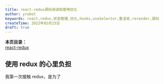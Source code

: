 ```yaml
---
title: react-redux源码阅读和使用优化
author: yrobot
keywords: react,redux,状态管理,优化,hooks,useSelector,重渲染,rerender,源码
createTime: 2022年02月23日
draft: true
---
```


**本页目录：**  
[react-redux](#fudan)

<a id='fudan'></a>

## 使用 redux 的心里负担

我第一次接触 redux，是为了
